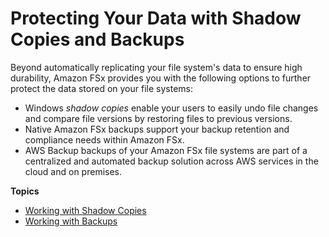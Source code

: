 # Protecting Your Data with Shadow Copies and Backups<a name="data-protection"></a>

Beyond automatically replicating your file system's data to ensure high durability, Amazon FSx provides you with the following options to further protect the data stored on your file systems:
+ Windows *shadow copies* enable your users to easily undo file changes and compare file versions by restoring files to previous versions\.
+ Native Amazon FSx backups support your backup retention and compliance needs within Amazon FSx\.
+ AWS Backup backups of your Amazon FSx file systems are part of a centralized and automated backup solution across AWS services in the cloud and on premises\.

**Topics**
+ [Working with Shadow Copies](shadow-copies-fsxW.md)
+ [Working with Backups](using-backups.md)